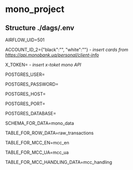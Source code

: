 # mono_project

## Structure  ./dags/.env

AIRFLOW_UID=501

ACCOUNT_ID_2={"black":"", "white":""}    *- insert cards from https://api.monobank.ua/personal/client-info*

X_TOKEN=      *- insert x-toket mono API*

POSTGRES_USER=

POSTGRES_PASSWORD=

POSTGRES_HOST=

POSTGRES_PORT=

POSTGRES_DATABASE=


SCHEMA_FOR_DATA=mono_data

TABLE_FOR_ROW_DATA=raw_transactions

TABLE_FOR_MCC_EN=mcc_en

TABLE_FOR_MCC_UA=mcc_ua

TABLE_FOR_MCC_HANDLING_DATA=mcc_handling

